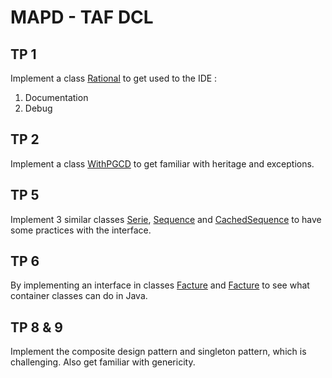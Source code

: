 # MAPD - TAF DCL
## TP 1
Implement a class [Rational](src/main/java/xin/xisx/MAPD/TP1/Rational.java) to get used to the IDE : 
1. Documentation
2. Debug

## TP 2
Implement a class [WithPGCD](src/main/java/xin/xisx/MAPD/TP2/WithPGCD.java) to get familiar with heritage and exceptions.

## TP 5
Implement 3 similar classes [Serie](src/main/java/xin/xisx/MAPD/TP5/Serie.java), [Sequence](src/main/java/xin/xisx/MAPD/TP5/Sequence.java) and [CachedSequence](src/main/java/xin/xisx/MAPD/TP5/CachedSequence.java)
to have some practices with the interface.
 
## TP 6
By implementing an interface in classes [Facture](src/main/java/xin/xisx/MAPD/TP6/facture/implementation/Facture.java) and 
[Facture](src/main/java/xin/xisx/MAPD/TP6/facture/implementation2/Facture.java) to see what container classes can do in Java.

## TP 8 & 9
Implement the composite design pattern and singleton pattern, which is challenging. 
Also get familiar with genericity.
